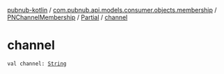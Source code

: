 [pubnub-kotlin](../../../index.md) / [com.pubnub.api.models.consumer.objects.membership](../../index.md) / [PNChannelMembership](../index.md) / [Partial](index.md) / [channel](./channel.md)

# channel

`val channel: `[`String`](https://kotlinlang.org/api/latest/jvm/stdlib/kotlin/-string/index.html)